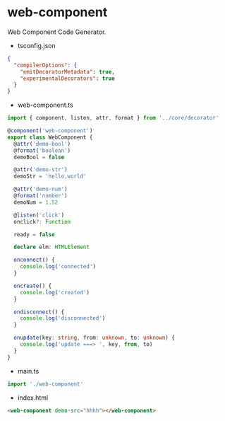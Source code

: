 # web-component

Web Component Code Generator.

- tsconfig.json

```json
{
  "compilerOptions": {
    "emitDecoratorMetadata": true,
    "experimentalDecorators": true
  }
}
```

- web-component.ts

```ts
import { component, listen, attr, format } from '../core/decorator'

@component('web-component')
export class WebComponent {
  @attr('demo-bool')
  @format('boolean')
  demoBool = false

  @attr('demo-str')
  demoStr = 'hello,world'

  @attr('demo-num')
  @format('number')
  demoNum = 1.52

  @listen('click')
  onclick?: Function

  ready = false

  declare elm: HTMLElement

  onconnect() {
    console.log('connected')
  }

  oncreate() {
    console.log('created')
  }

  ondisconnect() {
    console.log('disconnected')
  }

  onupdate(key: string, from: unknown, to: unknown) {
    console.log('update ===> ', key, from, to)
  }
}

```

- main.ts

```ts
import './web-component'
```

- index.html

```html
<web-component demo-src="hhhh"></web-component>
```
